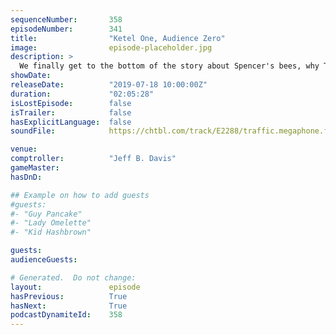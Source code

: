 ```yaml
---
sequenceNumber:       358
episodeNumber:        341
title:                "Ketel One, Audience Zero"
image:                episode-placeholder.jpg
description: >
  We finally get to the bottom of the story about Spencer's bees, why The Golden Girls owned mink, what a Jeff Golem would look like, Rob Schrab, and bagels. Featuring Dan Harmon, Rob Schrab, Spencer Crittenden and Jeff Bryan Davis.
showDate:             
releaseDate:          "2019-07-18 10:00:00Z"
duration:             "02:05:28"
isLostEpisode:        false
isTrailer:            false
hasExplicitLanguage:  false
soundFile:            https://chtbl.com/track/E2288/traffic.megaphone.fm/STA1737266482.mp3

venue:                
comptroller:          "Jeff B. Davis"
gameMaster:           
hasDnD:               

## Example on how to add guests
#guests:
#- "Guy Pancake"
#- "Lady Omelette"
#- "Kid Hashbrown"

guests:
audienceGuests:

# Generated.  Do not change:
layout:               episode
hasPrevious:          True
hasNext:              True
podcastDynamiteId:    358
---
```


